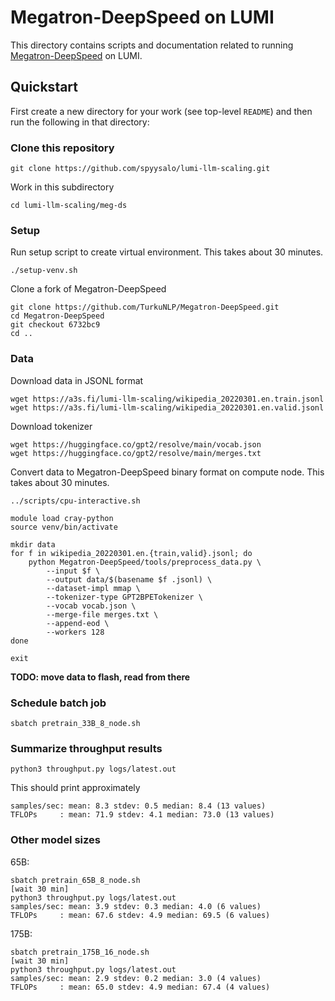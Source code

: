 # Megatron-DeepSpeed on LUMI

This directory contains scripts and documentation related to running
[Megatron-DeepSpeed](https://github.com/microsoft/Megatron-DeepSpeed)
on LUMI.

## Quickstart

First create a new directory for your work (see top-level `README`) and
then run the following in that directory:

### Clone this repository

```
git clone https://github.com/spyysalo/lumi-llm-scaling.git
```

Work in this subdirectory

```
cd lumi-llm-scaling/meg-ds
```

### Setup

Run setup script to create virtual environment. This takes about 30 minutes.

```
./setup-venv.sh 
```

Clone a fork of Megatron-DeepSpeed

```
git clone https://github.com/TurkuNLP/Megatron-DeepSpeed.git
cd Megatron-DeepSpeed
git checkout 6732bc9
cd ..
```

### Data

Download data in JSONL format

```
wget https://a3s.fi/lumi-llm-scaling/wikipedia_20220301.en.train.jsonl
wget https://a3s.fi/lumi-llm-scaling/wikipedia_20220301.en.valid.jsonl
```

Download tokenizer

```
wget https://huggingface.co/gpt2/resolve/main/vocab.json
wget https://huggingface.co/gpt2/resolve/main/merges.txt
```

Convert data to Megatron-DeepSpeed binary format on compute node.
This takes about 30 minutes.

```
../scripts/cpu-interactive.sh 

module load cray-python
source venv/bin/activate

mkdir data
for f in wikipedia_20220301.en.{train,valid}.jsonl; do
    python Megatron-DeepSpeed/tools/preprocess_data.py \
        --input $f \
        --output data/$(basename $f .jsonl) \
        --dataset-impl mmap \
        --tokenizer-type GPT2BPETokenizer \
        --vocab vocab.json \
        --merge-file merges.txt \
        --append-eod \
        --workers 128
done

exit
```

**TODO: move data to flash, read from there**

### Schedule batch job

```
sbatch pretrain_33B_8_node.sh 
```

### Summarize throughput results

```
python3 throughput.py logs/latest.out 
```

This should print approximately

```
samples/sec: mean: 8.3 stdev: 0.5 median: 8.4 (13 values)
TFLOPs     : mean: 71.9 stdev: 4.1 median: 73.0 (13 values)
```

### Other model sizes

65B:

```
sbatch pretrain_65B_8_node.sh
[wait 30 min]
python3 throughput.py logs/latest.out 
samples/sec: mean: 3.9 stdev: 0.3 median: 4.0 (6 values)
TFLOPs     : mean: 67.6 stdev: 4.9 median: 69.5 (6 values)
```

175B:

```
sbatch pretrain_175B_16_node.sh
[wait 30 min]
python3 throughput.py logs/latest.out 
samples/sec: mean: 2.9 stdev: 0.2 median: 3.0 (4 values)
TFLOPs     : mean: 65.0 stdev: 4.9 median: 67.4 (4 values)
```
